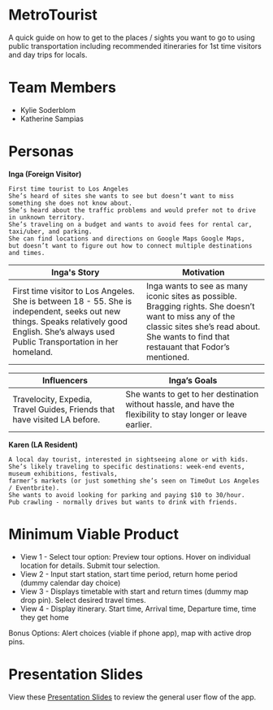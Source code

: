# MetroTourist
A quick guide on how to get to the places / sights you want to go to using public transportation including recommended itineraries for 1st time visitors and day trips for locals.

# Team Members
- Kylie Soderblom
- Katherine Sampias

# Personas

**Inga (Foreign Visitor)**
```
First time tourist to Los Angeles
She’s heard of sites she wants to see but doesn’t want to miss something she does not know about.
She’s heard about the traffic problems and would prefer not to drive in unknown territory.
She’s traveling on a budget and wants to avoid fees for rental car, taxi/uber, and parking.
She can find locations and directions on Google Maps Google Maps, 
but doesn’t want to figure out how to connect multiple destinations and times.
```
| Inga's Story | Motivation |
| --- | --- |
| First time visitor to Los Angeles. She is between 18 - 55. She is independent, seeks out new things. Speaks relatively good English. She’s always used Public Transportation in her homeland. | Inga wants to see as many iconic sites as possible. Bragging rights. She doesn’t want to miss any of the classic sites she’s read about. She wants to find that restauant that Fodor’s mentioned.  |

| Influencers | Inga’s Goals |
| --- | --- |
| Travelocity, Expedia, Travel Guides, Friends that have visited LA before. | She wants to get to her destination without hassle, and have the flexibility to stay longer or leave earlier. |

**Karen (LA Resident)**
```
A local day tourist, interested in sightseeing alone or with kids.
She’s likely traveling to specific destinations: week-end events, museum exhibitions, festivals, 
farmer’s markets (or just something she’s seen on TimeOut Los Angeles / Eventbrite).
She wants to avoid looking for parking and paying $10 to 30/hour.
Pub crawling - normally drives but wants to drink with friends.
```
# Minimum Viable Product
- View 1 - Select tour option: Preview tour options. Hover on individual location for details. Submit tour selection. 
- View 2 - Input start station, start time period, return home period (dummy calendar day choice)
- View 3 - Displays timetable with start and return times (dummy map drop pin). Select desired travel times. 
- View 4 - Display itinerary. Start time, Arrival time, Departure time, time they get home

Bonus Options: Alert choices (viable if phone app), map with active drop pins.

# Presentation Slides
View these [Presentation Slides](https://docs.google.com/presentation/d/1qKUBKcO52O5vSLpBMlUkBZBXZwpa41UCGXWIGrai3vY/edit?usp=sharing) to review the general user flow of the app.  
